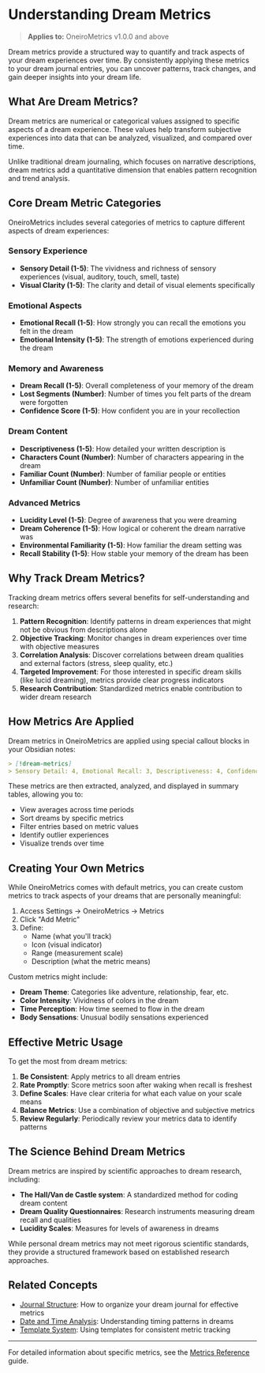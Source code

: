 # Understanding Dream Metrics

> **Applies to:** OneiroMetrics v1.0.0 and above

Dream metrics provide a structured way to quantify and track aspects of your dream experiences over time. By consistently applying these metrics to your dream journal entries, you can uncover patterns, track changes, and gain deeper insights into your dream life.

## What Are Dream Metrics?

Dream metrics are numerical or categorical values assigned to specific aspects of a dream experience. These values help transform subjective experiences into data that can be analyzed, visualized, and compared over time.

Unlike traditional dream journaling, which focuses on narrative descriptions, dream metrics add a quantitative dimension that enables pattern recognition and trend analysis.

## Core Dream Metric Categories

OneiroMetrics includes several categories of metrics to capture different aspects of dream experiences:

### Sensory Experience
- **Sensory Detail (1-5)**: The vividness and richness of sensory experiences (visual, auditory, touch, smell, taste)
- **Visual Clarity (1-5)**: The clarity and detail of visual elements specifically

### Emotional Aspects
- **Emotional Recall (1-5)**: How strongly you can recall the emotions you felt in the dream
- **Emotional Intensity (1-5)**: The strength of emotions experienced during the dream

### Memory and Awareness
- **Dream Recall (1-5)**: Overall completeness of your memory of the dream
- **Lost Segments (Number)**: Number of times you felt parts of the dream were forgotten
- **Confidence Score (1-5)**: How confident you are in your recollection

### Dream Content
- **Descriptiveness (1-5)**: How detailed your written description is
- **Characters Count (Number)**: Number of characters appearing in the dream
- **Familiar Count (Number)**: Number of familiar people or entities
- **Unfamiliar Count (Number)**: Number of unfamiliar entities

### Advanced Metrics
- **Lucidity Level (1-5)**: Degree of awareness that you were dreaming
- **Dream Coherence (1-5)**: How logical or coherent the dream narrative was
- **Environmental Familiarity (1-5)**: How familiar the dream setting was
- **Recall Stability (1-5)**: How stable your memory of the dream has been

## Why Track Dream Metrics?

Tracking dream metrics offers several benefits for self-understanding and research:

1. **Pattern Recognition**: Identify patterns in dream experiences that might not be obvious from descriptions alone
2. **Objective Tracking**: Monitor changes in dream experiences over time with objective measures
3. **Correlation Analysis**: Discover correlations between dream qualities and external factors (stress, sleep quality, etc.)
4. **Targeted Improvement**: For those interested in specific dream skills (like lucid dreaming), metrics provide clear progress indicators
5. **Research Contribution**: Standardized metrics enable contribution to wider dream research

## How Metrics Are Applied

Dream metrics in OneiroMetrics are applied using special callout blocks in your Obsidian notes:

```markdown
> [!dream-metrics]
> Sensory Detail: 4, Emotional Recall: 3, Descriptiveness: 4, Confidence Score: 5
```

These metrics are then extracted, analyzed, and displayed in summary tables, allowing you to:
- View averages across time periods
- Sort dreams by specific metrics
- Filter entries based on metric values
- Identify outlier experiences
- Visualize trends over time

## Creating Your Own Metrics

While OneiroMetrics comes with default metrics, you can create custom metrics to track aspects of your dreams that are personally meaningful:

1. Access Settings → OneiroMetrics → Metrics
2. Click "Add Metric"
3. Define:
   - Name (what you'll track)
   - Icon (visual indicator)
   - Range (measurement scale)
   - Description (what the metric means)

Custom metrics might include:
- **Dream Theme**: Categories like adventure, relationship, fear, etc.
- **Color Intensity**: Vividness of colors in the dream
- **Time Perception**: How time seemed to flow in the dream
- **Body Sensations**: Unusual bodily sensations experienced

## Effective Metric Usage

To get the most from dream metrics:

1. **Be Consistent**: Apply metrics to all dream entries
2. **Rate Promptly**: Score metrics soon after waking when recall is freshest
3. **Define Scales**: Have clear criteria for what each value on your scale means
4. **Balance Metrics**: Use a combination of objective and subjective metrics
5. **Review Regularly**: Periodically review your metrics data to identify patterns

## The Science Behind Dream Metrics

Dream metrics are inspired by scientific approaches to dream research, including:

- **The Hall/Van de Castle system**: A standardized method for coding dream content
- **Dream Quality Questionnaires**: Research instruments measuring dream recall and qualities
- **Lucidity Scales**: Measures for levels of awareness in dreams

While personal dream metrics may not meet rigorous scientific standards, they provide a structured framework based on established research approaches.

## Related Concepts

- [Journal Structure](../guides/journal-structure.md): How to organize your dream journal for effective metrics
- [Date and Time Analysis](../reference/date-analysis.md): Understanding timing patterns in dreams
- [Template System](../guides/templater.md): Using templates for consistent metric tracking

---

For detailed information about specific metrics, see the [Metrics Reference](../reference/metrics.md) guide. 